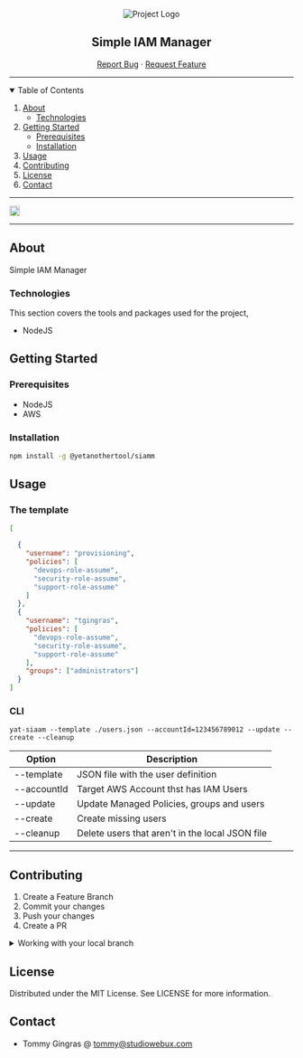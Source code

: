<div align="center">

![Project Logo](https://webuxlab-static.s3.ca-central-1.amazonaws.com/logoAmpoule.svg)

<h2>Simple IAM Manager</h2>

<p align="center">
  <a href="https://github.com/yet-another-tool/copy-paste/issues">Report Bug</a>
  ·
  <a href="https://github.com/yet-another-tool/copy-paste/issues">Request Feature</a>
</p>
</div>

---

<details open="open">
  <summary>Table of Contents</summary>
  <ol>
    <li>
      <a href="#about">About</a>
      <ul>
        <li><a href="#technologies">Technologies</a></li>
      </ul>
    </li>
    <li>
      <a href="#getting-started">Getting Started</a>
      <ul>
        <li><a href="#prerequisites">Prerequisites</a></li>
        <li><a href="#installation">Installation</a></li>
      </ul>
    </li>
    <li><a href="#usage">Usage</a></li>
    <li><a href="#contributing">Contributing</a></li>
    <li><a href="#license">License</a></li>
    <li><a href="#contact">Contact</a></li>
  </ol>
</details>

---

<a href="https://badge.fury.io/js/@yetanothertool%2Fvault"><img src="https://badge.fury.io/js/@yetanothertool%2Fvault.svg" alt="npm version" height="18"></a>

---

## About

Simple IAM Manager

### Technologies

This section covers the tools and packages used for the project,

- NodeJS

## Getting Started

### Prerequisites

- NodeJS
- AWS

### Installation

```bash
npm install -g @yetanothertool/siamm
```

## Usage

### The template

```json
[

  {
    "username": "provisioning",
    "policies": [
      "devops-role-assume",
      "security-role-assume",
      "support-role-assume"
    ]
  },
  {
    "username": "tgingras",
    "policies": [
      "devops-role-assume",
      "security-role-assume",
      "support-role-assume"
    ],
    "groups": ["administrators"]
  }
]

```

### CLI

`yat-siaam --template ./users.json --accountId=123456789012 --update --create --cleanup`

| Option      | Description                                     |
| ----------- | ----------------------------------------------- |
| --template  | JSON file with the user definition              |
| --accountId | Target AWS Account thst has IAM Users           |
| --update    | Update Managed Policies, groups and users       |
| --create    | Create missing users                            |
| --cleanup   | Delete users that aren't in the local JSON file |

---

## Contributing

1. Create a Feature Branch
2. Commit your changes
3. Push your changes
4. Create a PR

<details>
<summary>Working with your local branch</summary>

**Branch Checkout:**

```bash
git checkout -b <feature|fix|release|chore|hotfix>/prefix-name
```

> Your branch name must starts with [feature|fix|release|chore|hotfix] and use a / before the name; 
> Use hyphens as separator;
> The prefix correspond to your Kanban tool id (e.g. abc-123)

**Keep your branch synced:**

```bash
git fetch origin
git rebase origin/master
```

**Commit your changes:**

```bash
git add .
git commit -m "<feat|ci|test|docs|build|chore|style|refactor|perf|BREAKING CHANGE>: commit message"
```

> Follow this convention commitlint for your commit message structure

**Push your changes:**

```bash
git push origin <feature|fix|release|chore|hotfix>/prefix-name
```

**Examples:**

```bash
git checkout -b release/v1.15.5
git checkout -b feature/abc-123-something-awesome
git checkout -b hotfix/abc-432-something-bad-to-fix
```

```bash
git commit -m "docs: added awesome documentation"
git commit -m "feat: added new feature"
git commit -m "test: added tests"
```

</details>

## License

Distributed under the MIT License. See LICENSE for more information.

## Contact

- Tommy Gingras @ tommy@studiowebux.com
